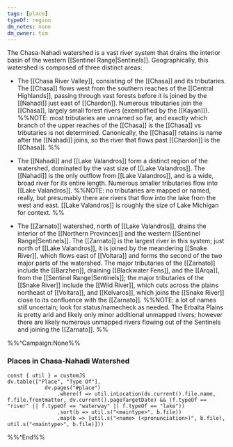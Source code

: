 ```yaml
---
tags: [place]
typeOf: region
dm_notes: none
dm_owner: tim
---
```


The Chasa-Nahadi watershed is a vast river system that drains the interior basin of the western [[Sentinel Range|Sentinels]]. Geographically, this watershed is composed of three distinct areas:

- The [[Chasa River Valley]], consisting of the [[Chasa]] and its tributaries. The [[Chasa]] flows west from the southern reaches of the [[Central Highlands]], passing through vast forests before it is joined by the [[Nahadi]] just east of [[Chardon]]. Numerous tributaries join the [[Chasa]], largely small forest rivers (exemplified by the [[Kayan]]). %%NOTE: most tributaries are unnamed so far, and exactly which branch of the upper reaches of the [[Chasa]] is the [[Chasa]] vs tributaries is not determined. Canonically, the [[Chasa]] retains is name after the [[Nahadi]] joins, so the river that flows past [[Chardon]] is the [[Chasa]]. %%

- The [[Nahadi]] and [[Lake Valandros]] form a distinct region of the watershed, dominated by the vast size of [[Lake Valandros]]. The [[Nahadi]] is the only outflow from [[Lake Valandros]], and is a wide, broad river for its entire length. Numerous smaller tributaries flow into [[Lake Valandros]]. %%NOTE: no tributaries are mapped or named, really, but presumably there are rivers that flow into the lake from the west and east. [[Lake Valandros]] is roughly the size of Lake Michigan for context. %%

- The [[Zarnato]] watershed, north of [[Lake Valandros]], drains the interior of the [[Northern Provinces]] and the western [[Sentinel Range|Sentinels]]. The [[Zarnato]] is the largest river in this system; just north of [[Lake Valandros]], it is joined by the meandering [[Snake River]], which flows east of [[Voltara]] and forms the second of the two major parts of the watershed. The major tributaries of the [[Zarnato]] include the [[Barzhen]], draining [[Blackwater Fens]], and the [[Arqa]], from the [[Sentinel Range|Sentinels]]; the major tributaries of the [[Snake River]] include the [[Wild River]], which cuts across the plains northeast of [[Voltara]], and [[Kelvaros]], which joins the [[Snake River]] close to its confluence with the [[Zarnato]]. %%NOTE: a lot of names still uncertain; look for status/namecheck as needed. The Erbalta Plains is pretty arid and likely only minor additional unmapped rivers; however there are likely numerous unmapped rivers flowing out of the Sentinels and joining the [[Zarnato]]. %%

%%^Campaign:None%%
### Places in Chasa-Nahadi Watershed
```dataviewjs
const { util } = customJS
dv.table(["Place", "Type Of"], 
			dv.pages("#place")
				.where(f => util.inLocation(dv.current().file.name, f.file.frontmatter, dv.current().pageTargetDate) && (f.typeOf == "river" || f.typeOf == "waterway" || f.typeOf == "lake"))
				.sort(b => util.s("<maintype>", b.file))
				.map(b => [util.s("<name> (<pronunciation>)", b.file), util.s("<maintype>", b.file)]))
```

%%^End%%
